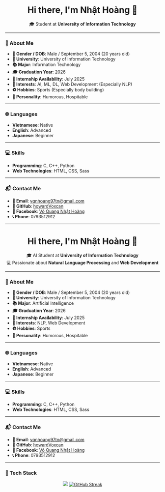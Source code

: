<h1 align="center">Hi there, I'm Nhật Hoàng 👋</h1>

<p align="center">
  🎓 Student at <strong>University of Information Technology</strong>  
</p>

---

### 👤 About Me

- **🎂 Gender / DOB**: Male / September 5, 2004 (20 years old)  
- **🏫 University**: University of Information Technology  
- **📚 Major**: Information Technology 
- **🎓 Graduation Year**: 2026  
- **📅 Internship Availability**: July 2025  
- **🎯 Interests**: AI, ML, DL, Web Development (Especially NLP)  
- **⚽ Hobbies**: Sports (Especially body building)  
- **🧠 Personality**: Humorous, Hospitable  

---

### 🌐 Languages

- **Vietnamese**: Native  
- **English**: Advanced  
- **Japanese**: Beginner  

---

### 💻 Skills

- **Programming**: C, C++, Python  
- **Web Technologies**: HTML, CSS, Sass  

---

### 📬 Contact Me

- **📧 Email**: [vqnhoang97tn@gmail.com](mailto:vqnhoang97tn@gmail.com)  
- **🐙 GitHub**: [howardVoxcan](https://github.com/howardVoxcan)  
- **📘 Facebook**: [Võ Quang Nhật Hoàng](https://www.facebook.com/quangnhathoang.vo.3/)  
- **📞 Phone**: 0793512912  

---

<h1 align="center">Hi there, I'm Nhật Hoàng 👋</h1>

<p align="center">
  🎓 AI Student at <strong>University of Information Technology</strong>  
  <br/>
  💻 Passionate about <strong>Natural Language Processing</strong> and <strong>Web Development</strong>
</p>

---

### 👤 About Me

- **🎂 Gender / DOB**: Male / September 5, 2004 (20 years old)  
- **🏫 University**: University of Information Technology  
- **📚 Major**: Artificial Intelligence  
- **🎓 Graduation Year**: 2026  
- **📅 Internship Availability**: July 2025  
- **🎯 Interests**: NLP, Web Development  
- **⚽ Hobbies**: Sports  
- **🧠 Personality**: Humorous, Hospitable  

---

### 🌐 Languages

- **Vietnamese**: Native  
- **English**: Advanced  
- **Japanese**: Beginner  

---

### 💻 Skills

- **Programming**: C, C++, Python  
- **Web Technologies**: HTML, CSS, Sass  

---

### 📬 Contact Me

- **📧 Email**: [vqnhoang97tn@gmail.com](mailto:vqnhoang97tn@gmail.com)  
- **🐙 GitHub**: [howardVoxcan](https://github.com/howardVoxcan)  
- **📘 Facebook**: [Võ Quang Nhật Hoàng](https://www.facebook.com/quangnhathoang.vo.3/)  
- **📞 Phone**: 0793512912  

---

### 🧰 Tech Stack
<p align="center">
  <img src="https://github-readme-stats.vercel.app/api/top-langs/?username=howardVoxcan&layout=compact&theme=tokyonight&hide=c" />
  <a href="https://git.io/streak-stats"><img src="https://streak-stats.demolab.com?user=howardVoxcan&theme=tokyonight" alt="GitHub Streak" /></a>
</p>
